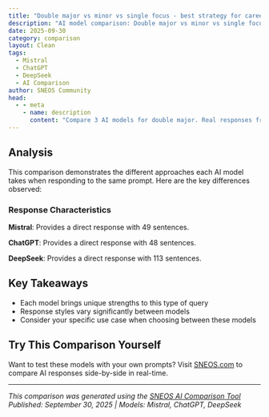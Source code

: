 ```yaml
---
title: "Double major vs minor vs single focus - best strategy for career success"
description: "AI model comparison: Double major vs minor vs single focus - best strategy for career success..."
date: 2025-09-30
category: comparison
layout: Clean
tags:
  - Mistral
  - ChatGPT
  - DeepSeek
  - AI Comparison
author: SNEOS Community
head:
  - - meta
    - name: description
      content: "Compare 3 AI models for double major. Real responses from Mistral, ChatGPT, DeepSeek with detailed analysis."
---
```


<ChatComparison
  title="Double major vs minor vs single focus - best strategy for career success"
  prompt="Double major vs minor vs single focus - best strategy for career success"
  :responses='{"Mistral": "Choosing between a double major, a minor, or a single focus for your degree depends on your career goals, interests, and the industry you plan to enter. Here are some strategies to consider for each option:\n\n### Double Major\n**Pros:**\n1. **Versatility:** A double major can make you more versatile and attractive to employers who value a broad skill set.\n2. **Depth of Knowledge:** You gain in-depth knowledge in two fields, which can be beneficial for interdisciplinary careers.\n3. **Networking:** You can build a broader network of contacts in two different fields.\n\n**Cons:**\n1. **Workload:** It can be more demanding and time-consuming.\n2. **Specialization:** You might not specialize as deeply in one area as someone with a single major.\n\n**Best For:**\n- Careers that benefit from interdisciplinary knowledge, such as management consulting, marketing, or roles in tech companies.\n- Students who are passionate about two fields and want to pursue both.\n\n### Minor\n**Pros:**\n1. **Supplementary Skills:** A minor can complement your major and provide additional skills that are valuable in your chosen career.\n2. **Flexibility:** It allows you to explore another field without the full commitment of a double major.\n3. **Time Management:** Easier to manage than a double major, allowing you to focus more on your primary field.\n\n**Cons:**\n1. **Depth:** You won\u0027t gain as much depth in the minor field as you would with a major.\n2. **Perception:** Some employers might not value a minor as highly as a second major.\n\n**Best For:**\n- Students who want to add a secondary skill set to their primary field of study.\n- Careers where a secondary skill set can be a significant advantage, such as business with a minor in a foreign language, or engineering with a minor in economics.\n\n### Single Focus\n**Pros:**\n1. **Specialization:** Allows you to become an expert in one field, which can be highly valued in specialized careers.\n2. **Focus:** You can dedicate all your time and resources to mastering one area.\n3. **Depth of Knowledge:** You gain a deep understanding of your chosen field, which can be crucial for research-intensive or highly specialized roles.\n\n**Cons:**\n1. **Limited Versatility:** You might be less versatile compared to someone with a double major or a minor.\n2. **Career Flexibility:** You might have fewer career options if your field is highly specialized.\n\n**Best For:**\n- Careers that require deep expertise, such as research, academia, or highly specialized technical roles.\n- Students who are passionate about one field and want to become experts in it.\n\n### General Strategies for Career Success\n1. **Internships and Work Experience:** Regardless of your major, gaining practical experience through internships, co-ops, or part-time jobs is crucial.\n2. **Networking:** Build a strong network of contacts in your field through professional organizations, alumni networks, and industry events.\n3. **Continuous Learning:** Stay updated with the latest trends and developments in your field through continuous education and professional development.\n4. **Soft Skills:** Develop strong communication, teamwork, and problem-solving skills, which are valuable in any career.\n5. **Career Planning:** Have a clear career plan and be proactive in seeking opportunities that align with your goals.\n\nUltimately, the best strategy depends on your personal interests, career aspirations, and the specific requirements of the industry you plan to enter. It\u0027s also a good idea to consult with academic advisors, career counselors, and professionals in your desired field to get tailored advice.", "ChatGPT": "Choosing between a double major, a minor, or a single major with a focused approach depends on your career goals, interests, and the industry you want to enter. Here\u2019s a detailed comparison to help determine the best strategy for career success:\n\n### 1. **Double Major**\n- **What it is:** Completing two full majors, meeting the requirements for both fields.\n- **Pros:**\n - Broadens knowledge base significantly.\n - Demonstrates strong work ethic and ability to handle a heavy workload.\n - Can make you more versatile and appealing in interdisciplinary fields.\n - Opens up more diverse career options.\n- **Cons:**\n - More time-consuming and stressful.\n - May reduce time for extracurriculars, internships, or deep specialization.\n - Risk of being a \u0022jack of all trades, master of none\u0022 if not carefully planned.\n\n- **Best for:** \n - Students passionate about two fields.\n - Careers that value interdisciplinary skills (e.g., combining computer science and business).\n - Fields where combining complementary skills is a plus.\n\n### 2. **Minor**\n- **What it is:** A secondary field of study with fewer required courses than a major.\n- **Pros:**\n - Allows specialization without the heavy workload of a double major.\n - Adds complementary skills to your primary major.\n - Shows breadth without sacrificing depth.\n - Frees up time for internships, projects, or other experiences.\n\n- **Cons:**\n - Less comprehensive than a double major.\n - Sometimes perceived as less impactful on your resume.\n\n- **Best for:** \n - Students who want to add specific skills or knowledge to their major (e.g., a marketing major minoring in data analytics).\n - Careers that value depth in one area with complementary knowledge in another.\n \n### 3. **Single Focus (Single Major)**\n- **What it is:** Completing all requirements in one major.\n- **Pros:**\n - Allows deep specialization and mastery.\n - Time to engage deeply in projects, research, internships.\n - Can build stronger professional networks in one field.\n - Less academic overload.\n\n- **Cons:**\n - Less breadth, which could limit versatility.\n - May be a disadvantage in interdisciplinary or rapidly changing fields.\n\n- **Best for:** \n - Careers requiring deep technical expertise or certification.\n - When you want to focus on developing expertise or research.\n - Highly specialized professions (medicine, engineering, law).\n\n---\n\n### Additional Considerations for Career Success\n\n- **Industry Expectations:** Research your target industry. Some fields value a broad educational background (business, media), while others prefer specialization (engineering, medicine).\n- **Skill Development:** Employers also value skills like communication, teamwork, problem-solving, and practical experience \u2014 sometimes more than the number of majors/minors.\n- **Internships and Projects:** Gaining relevant work experience often trumps academic combinations.\n- **Graduate Studies:** If planning for graduate school, depth and expertise weigh heavily.\n- **Passion and Sustainability:** Choose a path you can maintain motivation for \u2014 burnout can reduce success.\n\n---\n\n### Summary Table\n\n| Strategy | Depth of Knowledge | Breadth of Knowledge | Workload | Career Versatility | Recommended For |\n|----------------|--------------------|---------------------|----------|--------------------|----------------------------------------------------|\n| Double Major | Medium-High | High | High | High | Interdisciplinary careers, multiple interests |\n| Minor | High | Medium | Medium | Medium | Primary focus \u002B complementary skills |\n| Single Major | Very High | Low | Low-Med | Low-Medium | Specialized fields, deep expertise |\n\n---\n\n### Final Advice\n- If uncertain, start with a single major and add a minor if you discover complementary interests.\n- Consult academic advisors and professionals in your desired field.\n- Balance academics with work experience and skill-building for the greatest career success.\n\nIf you share your field of interest or career goals, I can give more tailored advice!", "DeepSeek": "Of course. This is a critical decision that can shape your early career. The \u0022best\u0022 strategy isn\u0027t one-size-fits-all; it depends heavily on your personality, career goals, and the specific fields you\u0027re considering.\n\nLet\u0027s break down each option, its pros and cons, and the strategic scenarios where each shines.\n\n---\n\n### The Quick Guide: At a Glance\n\n| Option | Best For... | Key Advantage | Potential Pitfall |\n| :--- | :--- | :--- | :--- |\n| **Single Major** | The Specialist, the \u0022All-In\u0022 | **Depth \u0026 Focus:** Become an undeniable expert. | **Lack of Diversification:** Can be risky if the field becomes saturated. |\n| **Major \u002B Minor** | The Strategic Enhancer | **Versatility \u0026 Narrative:** Adds a unique, complementary skill. | **\u0022Checkbox\u0022 Mentality:** A poorly chosen minor adds little value. |\n| **Double Major** | The Ambitious Integrator | **Breadth \u0026 Credibility:** Two full, deep skill sets on paper. | **High Cost \u0026 Burnout:** Can limit electives and extracurriculars. |\n\n---\n\n### Deep Dive into Each Strategy\n\n#### 1. The Single Major: The Laser Focus\n\nThis is the classic path of specialization. You are declaring, \u0022I am an expert in X.\u0022\n\n* **Pros:**\n * **Maximum Depth:** You gain a very deep and comprehensive understanding of your field.\n * **Efficiency:** Typically requires fewer credits, allowing you to graduate faster or cheaper.\n * **Focus:** Frees up time for high-impact extracurriculars like internships, research, clubs, and networking, which are often *more* important than your major.\n * **Clear Path:** Ideal for careers that require a specific, licensed credential (e.g., Nursing, Engineering, Accounting).\n\n* **Cons:**\n * **Less Obvious Versatility:** On paper, you may appear to have a narrower skill set.\n * **Risk of Obsolescence:** If your single field faces a downturn, you have less of a formal \u0022backup.\u0022\n\n* **Best Career Strategy For:**\n * **Technical \u0026 Licensed Fields:** Computer Science, Engineering, Nursing, Architecture.\n * **When you have a clear, unwavering passion** for one subject.\n * **When you plan to use your elective time strategically** for internships and portfolio-building.\n\n#### 2. The Major \u002B Minor: The Strategic Enhancer\n\nThis is the most popular and often the most strategic option. The minor serves to complement, explain, or enhance your primary major.\n\n* **Pros:**\n * **Tells a Story:** A well-chosen minor creates a powerful narrative. (e.g., Engineering major \u002B Business minor = \u0022I can build things and manage projects.\u0022)\n * **Skill Diversification:** Adds a tangible, credentialed skill set without the heavy load of a double major.\n * **Manageability:** Much more feasible than a double major, preserving your GPA and sanity.\n * **Exploration:** Allows you to formally study a secondary interest.\n\n* **Cons:**\n * **Can Be Superficial:** A minor provides only foundational knowledge compared to a major.\n * **Wasted Opportunity:** A random, unrelated minor (e.g., Biology major \u002B Art History minor with no connecting story) adds little career value.\n\n* **Best Career Strategy For:**\n * **Almost everyone.** It\u0027s the \u0022sweet spot\u0022 for most careers.\n * **Adding a \u0022hard skill\u0022 to a \u0022soft skill\u0022 major:** (e.g., Psychology major \u002B Statistics minor = Data Analyst).\n * **Adding a \u0022soft skill\u0022 to a \u0022hard skill\u0022 major:** (e.g., Computer Science major \u002B Psychology minor = UX Designer).\n * **Business/Communication minors** are almost universally beneficial.\n\n#### 3. The Double Major: The Power Combo\n\nThis is the path of maximum academic breadth. You are earning two full, separate degrees.\n\n* **Pros:**\n * **Demonstrates High Capacity:** Shows exceptional diligence, time management, and intellectual ability.\n * **True Interdisciplinary Expertise:** You gain deep knowledge in two distinct but often synergistic fields.\n * **Career Flexibility:** Opens doors in two different fields or at their intersection.\n * **Strong Signaling:** On a resume, it immediately stands out and commands respect.\n\n* **Cons:**\n * **High Opportunity Cost:** Often leaves little to no room for electives, study abroad, internships, or a social life.\n * **Risk of Burnout:** The workload can be intense and may lead to a lower GPA.\n * **Can Be Redundant:** If the two majors are too similar (e.g., Marketing and Management), the value is diminished.\n\n* **Best Career Strategy For:**\n * **Highly specific career intersections:** (e.g., Computer Science \u002B Linguistics for Computational Linguistics).\n * **Pursuing a \u0022passion\u0022 with a \u0022practical\u0022 fallback:** (e.g., Music \u002B Electrical Engineering).\n * **Foundational fields that combine powerfully:** (e.g., Economics \u002B Political Science, Business \u002B Data Science).\n * **Students on full scholarships** who want to maximize their academic ROI.\n\n---\n\n### How to Choose: Your Strategic Decision Framework\n\nAsk yourself these questions:\n\n1. **What is my \u0022Career Hypothesis\u0022?**\n * **Specialist Path:** \u0022I will be the best AI engineer in the room.\u0022 -\u003E **Single Major (CS)**.\n * **Enhanced Specialist Path:** \u0022I will be an AI engineer who also understands the business context.\u0022 -\u003E **Major (CS) \u002B Minor (Business)**.\n * **Integrator Path:** \u0022I want to work at the intersection of AI and public policy.\u0022 -\u003E **Double Major (CS \u002B Public Policy)**.\n\n2. **How do my fields relate?**\n * **Complementary:** They make each other stronger (e.g., Biology \u002B Chemistry for pre-med). A double major or major/minor makes perfect sense.\n * **Supplementary:** One supports the other (e.g., Graphic Design \u002B Marketing). A major/minor is ideal.\n * **Diverse/Passion-Based:** They are unrelated but you love both (e.g., Physics \u002B Theater). A double major is fulfilling but career-wise, you\u0027ll likely have to choose one path. A major/minor might be a safer bet.\n\n3. **What is the true \u0022Opportunity Cost\u0022?**\n * Will pursuing a double major prevent you from doing a crucial internship?\n * Would the time spent on a minor be better used building a portfolio or networking?\n * **Remember:** For most white-collar jobs, *experience often trumps coursework.*\n\n### Final Verdict \u0026 Recommendations\n\n* **For the vast majority of students, the most strategically sound choice is a well-chosen Major \u002B Minor.** It provides the perfect balance of depth, versatility, and narrative, without sacrificing the time needed for real-world experience.\n\n* **Choose a Single Major if:** You are in a highly specialized field, are 100% certain of your path, and want to use your extra time for internships and projects.\n\n* **Choose a Double Major only if:**\n 1. The two fields have a powerful, specific synergy for your target career.\n 2. You are confident you can handle the workload without sacrificing your GPA or mental health.\n 3. You are certain the credential itself is more valuable than the elective time you\u0027ll lose.\n\n**The Ultimate Strategy:** Stop thinking only in terms of majors and minors. Think in terms of **building a compelling \u0022career narrative.\u0022** Your goal is to assemble a set of skills (from classes, minors, internships, projects, and clubs) that tell a coherent and powerful story to a future employer. Choose the academic structure that best supports that story."}' 
  published-date="12:12"
/>

## Analysis

This comparison demonstrates the different approaches each AI model takes when responding to the same prompt. Here are the key differences observed:

### Response Characteristics

**Mistral**: Provides a direct response with 49 sentences. 

**ChatGPT**: Provides a direct response with 48 sentences. 

**DeepSeek**: Provides a direct response with 113 sentences. 

## Key Takeaways

- Each model brings unique strengths to this type of query
- Response styles vary significantly between models
- Consider your specific use case when choosing between these models

## Try This Comparison Yourself

Want to test these models with your own prompts? Visit [SNEOS.com](https://sneos.com) to compare AI responses side-by-side in real-time.

---

*This comparison was generated using the [SNEOS AI Comparison Tool](https://sneos.com)*
*Published: September 30, 2025 | Models: Mistral, ChatGPT, DeepSeek*
